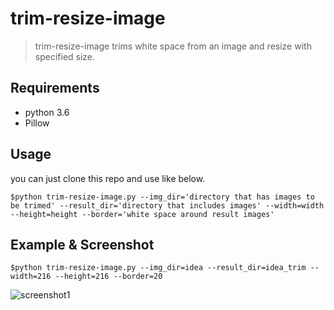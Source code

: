 # trim-resize-image

> trim-resize-image trims white space from an image and resize with specified size.

## Requirements

- python 3.6
- Pillow

## Usage

you can just clone this repo and use like below.

```
$python trim-resize-image.py --img_dir='directory that has images to be trimed' --result_dir='directory that includes images' --width=width --height=height --border='white space around result images'
```

## Example & Screenshot

```
$python trim-resize-image.py --img_dir=idea --result_dir=idea_trim --width=216 --height=216 --border=20
```
![screenshot1](https://s3.ap-northeast-2.amazonaws.com/fontto/repository-images/1.png)
